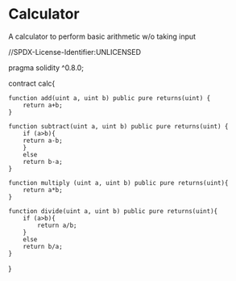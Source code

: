 # Calculator
A calculator to perform basic arithmetic w/o taking input

//SPDX-License-Identifier:UNLICENSED

pragma solidity ^0.8.0;

contract calc{
    
    function add(uint a, uint b) public pure returns(uint) {
        return a+b;
    }

    function subtract(uint a, uint b) public pure returns(uint) {
        if (a>b){
        return a-b;
        }
        else 
        return b-a;
    }
        
    function multiply (uint a, uint b) public pure returns(uint){
        return a*b;
    }

    function divide(uint a, uint b) public pure returns(uint){
        if (a>b){
            return a/b;
        }
        else 
        return b/a;
    }

}

